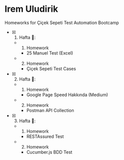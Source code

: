 # Irem Uludirik 

Homeworks for Çiçek Sepeti Test Automation Bootcamp

- [x] 1. Hafta :tada::
  - 1. Homework
      - 25 Manuel Test (Excel)
  - 2. Homework
      - Çiçek Sepeti Test Cases
      
- [x] 2. Hafta 🌻:
  - 1. Homework
      - Google Page Speed Hakkında (Medium)
  - 2. Homework
      - Postman API Collection

- [x] 3. Hafta :hibiscus::
  - 1. Homework
      - RESTAssured Test
  - 2. Homework
      - Cucumber.js BDD Test
  
